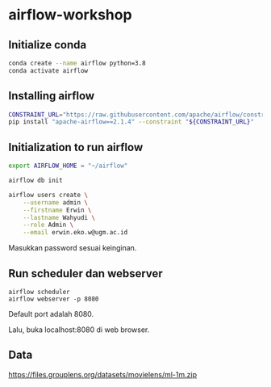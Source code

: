 # airflow-workshop

## Initialize conda
```bash
conda create --name airflow python=3.8
conda activate airflow
```

## Installing airflow
```bash
CONSTRAINT_URL="https://raw.githubusercontent.com/apache/airflow/constraints-2.1.4/constraints-3.8.txt"
pip install "apache-airflow==2.1.4" --constraint "${CONSTRAINT_URL}"
```

## Initialization to run airflow
```bash
export AIRFLOW_HOME = "~/airflow"

airflow db init

airflow users create \
    --username admin \
    --firstname Erwin \
    --lastname Wahyudi \
    --role Admin \
    --email erwin.eko.w@ugm.ac.id
```
Masukkan password sesuai keinginan.


## Run scheduler dan webserver
```
airflow scheduler
airflow webserver -p 8080
```
Default port adalah 8080.

Lalu, buka localhost:8080 di web browser.


## Data

https://files.grouplens.org/datasets/movielens/ml-1m.zip
